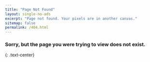 ```yaml
---
title: "Page Not Found"
layout: single-no-ads
excerpt: "Page not found. Your pixels are in another canvas."
sitemap: false
permalink: /404.html
---
```


### Sorry, but the page you were trying to view does not exist.
{: .text-center}